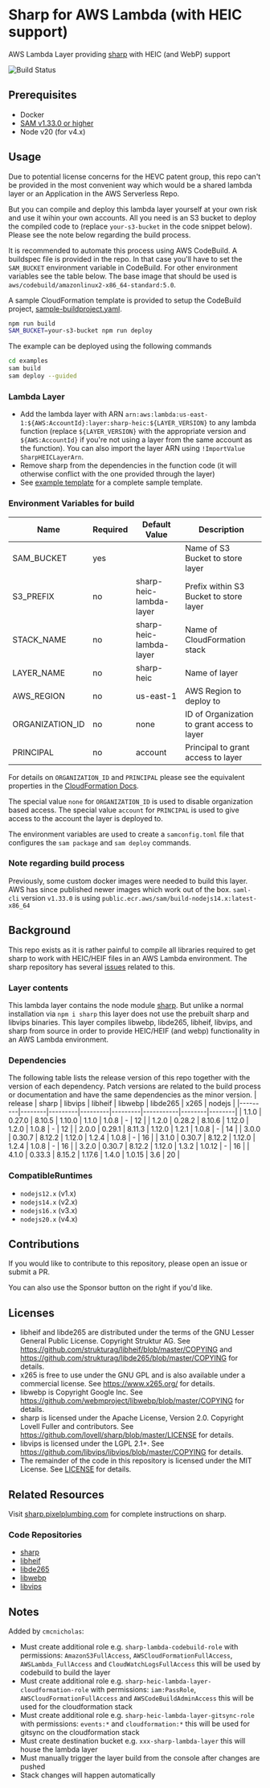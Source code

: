 # Sharp for AWS Lambda (with HEIC support)

AWS Lambda Layer providing [sharp](https://github.com/lovell/sharp) with HEIC (and WebP) support

![Build Status](https://codebuild.us-east-1.amazonaws.com/badges?uuid=eyJlbmNyeXB0ZWREYXRhIjoiUnY2cHpCUEwybDl5b2lIUys2b1lhN1BxMFVvb1pxMU8rUUpNNG1hSEFFN2VCUmxkK2t6azZrMEVOY1Y2RW40TGZ3NlF1bUo1dUE0ZVhiRm5GN3Q2YlJBPSIsIml2UGFyYW1ldGVyU3BlYyI6IjVxNm9zL3pWa0dQa21lNXAiLCJtYXRlcmlhbFNldFNlcmlhbCI6MX0%3D&branch=main)

## Prerequisites

- Docker
- [SAM v1.33.0 or higher](https://github.com/awsdocs/aws-sam-developer-guide/blob/master/doc_source/serverless-sam-cli-install.md)
- Node v20 (for v4.x)

## Usage

Due to potential license concerns for the HEVC patent group, this repo can't be provided in the most convenient way which would be a shared lambda layer or an Application in the AWS Serverless Repo.

But you can compile and deploy this lambda layer yourself at your own risk and use it wihin your own accounts. All you need is an S3 bucket to deploy the compiled code to (replace `your-s3-bucket` in the code snippet below). Please see the note below regarding the build process.

It is recommended to automate this process using AWS CodeBuild. A buildspec file is provided in the repo. In that case you'll have to set the `SAM_BUCKET` environment variable in CodeBuild. For other environment variables see the table below. The base image that should be used is `aws/codebuild/amazonlinux2-x86_64-standard:5.0`.

A sample CloudFormation template is provided to setup the CodeBuild project, [sample-buildproject.yaml](sample-buildproject.yaml).

```bash
npm run build
SAM_BUCKET=your-s3-bucket npm run deploy
```

The example can be deployed using the following commands

```bash
cd examples
sam build
sam deploy --guided
```

### Lambda Layer

- Add the lambda layer with ARN `arn:aws:lambda:us-east-1:${AWS:AccountId}:layer:sharp-heic:${LAYER_VERSION}` to any lambda function (replace `${LAYER_VERSION}` with the appropriate version and `${AWS:AccountId}` if you're not using a layer from the same account as the function). You can also import the layer ARN using `!ImportValue SharpHEICLayerArn`.
- Remove sharp from the dependencies in the function code (it will otherwise conflict with the one provided through the layer)
- See [example template](examples/sam-template.yaml) for a complete sample template.

### Environment Variables for build

| Name            | Required | Default Value           | Description                                 |
| --------------- | -------- | ----------------------- | ------------------------------------------- |
| SAM_BUCKET      | yes      |                         | Name of S3 Bucket to store layer            |
| S3_PREFIX       | no       | sharp-heic-lambda-layer | Prefix within S3 Bucket to store layer      |
| STACK_NAME      | no       | sharp-heic-lambda-layer | Name of CloudFormation stack                |
| LAYER_NAME      | no       | sharp-heic              | Name of layer                               |
| AWS_REGION      | no       | us-east-1               | AWS Region to deploy to                     |
| ORGANIZATION_ID | no       | none                    | ID of Organization to grant access to layer |
| PRINCIPAL       | no       | account                 | Principal to grant access to layer          |

For details on `ORGANIZATION_ID` and `PRINCIPAL` please see the equivalent properties in the [CloudFormation Docs](https://docs.aws.amazon.com/AWSCloudFormation/latest/UserGuide/aws-resource-lambda-layerversionpermission.html).

The special value `none` for `ORGANIZATION_ID` is used to disable organization based access.
The special value `account` for `PRINCIPAL` is used to give access to the account the layer is deployed to.

The environment variables are used to create a `samconfig.toml` file that configures the `sam package` and `sam deploy` commands.

### Note regarding build process

Previously, some custom docker images were needed to build this layer. AWS has since published newer images which work out of the box. `saml-cli` version `v1.33.0` is using `public.ecr.aws/sam/build-nodejs14.x:latest-x86_64`

## Background

This repo exists as it is rather painful to compile all libraries required to get sharp to work with HEIC/HEIF files in an AWS Lambda environment. The sharp repository has several [issues](https://github.com/lovell/sharp/issues) related to this.

### Layer contents

This lambda layer contains the node module [sharp](https://github.com/lovell/sharp). But unlike a normal installation via `npm i sharp` this layer does not use the prebuilt sharp and libvips binaries. This layer compiles libwebp, libde265, libheif, libvips, and sharp from source in order to provide HEIC/HEIF (and webp) functionality in an AWS Lambda environment.

### Dependencies

The following table lists the release version of this repo together with the version of each dependency. Patch versions are related to the build process or documentation and have the same dependencies as the minor version.
| release | sharp | libvips | libheif | libwebp | libde265 | x265 | nodejs |
|---------|--------|---------|---------|---------|-----------|--------|--------|
| 1.1.0 | 0.27.0 | 8.10.5 | 1.10.0 | 1.1.0 | 1.0.8 | - | 12 |
| 1.2.0 | 0.28.2 | 8.10.6 | 1.12.0 | 1.2.0 | 1.0.8 | - | 12 |
| 2.0.0 | 0.29.1 | 8.11.3 | 1.12.0 | 1.2.1 | 1.0.8 | - | 14 |
| 3.0.0 | 0.30.7 | 8.12.2 | 1.12.0 | 1.2.4 | 1.0.8 | - | 16 |
| 3.1.0 | 0.30.7 | 8.12.2 | 1.12.0 | 1.2.4 | 1.0.8 | - | 16 |
| 3.2.0 | 0.30.7 | 8.12.2 | 1.12.0 | 1.3.2 | 1.0.12 | - | 16 |
| 4.1.0 | 0.33.3 | 8.15.2 | 1.17.6 | 1.4.0 | 1.0.15 | 3.6 | 20 |

### CompatibleRuntimes

- `nodejs12.x` (v1.x)
- `nodejs14.x` (v2.x)
- `nodejs16.x` (v3.x)
- `nodejs20.x` (v4.x)

## Contributions

If you would like to contribute to this repository, please open an issue or submit a PR.

You can also use the Sponsor button on the right if you'd like.

## Licenses

- libheif and libde265 are distributed under the terms of the GNU Lesser General Public License. Copyright Struktur AG. See https://github.com/strukturag/libheif/blob/master/COPYING and https://github.com/strukturag/libde265/blob/master/COPYING for details.
- x265 is free to use under the GNU GPL and is also available under a commercial license. See https://www.x265.org/ for details.
- libwebp is Copyright Google Inc. See https://github.com/webmproject/libwebp/blob/master/COPYING for details.
- sharp is licensed under the Apache License, Version 2.0. Copyright Lovell Fuller and contributors. See https://github.com/lovell/sharp/blob/master/LICENSE for details.
- libvips is licensed under the LGPL 2.1+. See https://github.com/libvips/libvips/blob/master/COPYING for details.
- The remainder of the code in this repository is licensed under the MIT License. See [LICENSE](LICENSE) for details.

## Related Resources

Visit [sharp.pixelplumbing.com](https://sharp.pixelplumbing.com/) for complete instructions on sharp.

### Code Repositories

- [sharp](https://github.com/lovell/sharp)
- [libheif](https://github.com/strukturag/libheif)
- [libde265](https://github.com/strukturag/libde265)
- [libwebp](https://github.com/webmproject/libwebp)
- [libvips](https://github.com/libvips/libvips)

## Notes

Added by `cmcnicholas`:

- Must create additional role e.g. `sharp-lambda-codebuild-role` with permissions: `AmazonS3FullAccess`, `AWSCloudFormationFullAccess`, `AWSLambda_FullAccess` and `CloudWatchLogsFullAccess` this will be used by codebuild to build the layer
- Must create additional role e.g. `sharp-heic-lambda-layer-cloudformation-role` with permissions: `iam:PassRole`, `AWSCloudFormationFullAccess` and `AWSCodeBuildAdminAccess` this will be used for the cloudformation stack
- Must create additional role e.g. `sharp-heic-lambda-layer-gitsync-role` with permissions: `events:*` and `cloudformation:*` this will be used for gitsync on the cloudformation stack
- Must create destination bucket e.g. `xxx-sharp-lambda-layer` this will house the lambda layer
- Must manually trigger the layer build from the console after changes are pushed
- Stack changes will happen automatically
